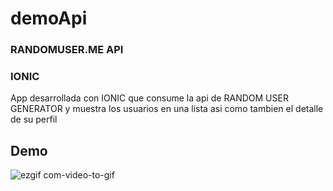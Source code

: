 # demoApi

### RANDOMUSER.ME API 
### IONIC
App desarrollada con IONIC que consume la api de RANDOM USER GENERATOR y muestra los usuarios en una lista asi como tambien el
detalle de su perfil

## Demo
![ezgif com-video-to-gif](https://user-images.githubusercontent.com/29106855/42051493-d601310c-7ad1-11e8-9ead-c8846181a9d2.gif)
